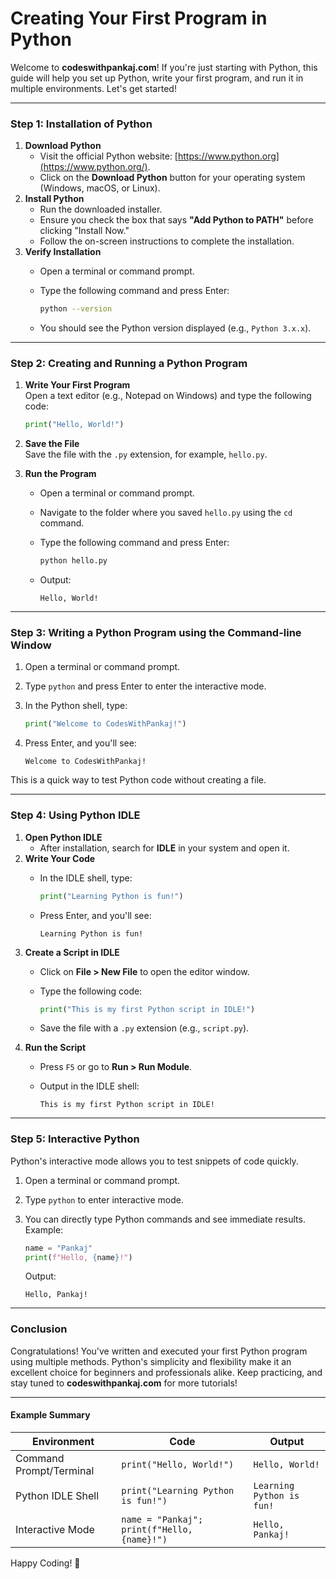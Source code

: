 # Creating Your First Program in Python

Welcome to **codeswithpankaj.com**! If you're just starting with Python, this guide will help you set up Python, write your first program, and run it in multiple environments. Let's get started!

***

### **Step 1: Installation of Python**

1. **Download Python**
   * Visit the official Python website: [https://www.python.org](https://www.python.org/).
   * Click on the **Download Python** button for your operating system (Windows, macOS, or Linux).
2. **Install Python**
   * Run the downloaded installer.
   * Ensure you check the box that says **"Add Python to PATH"** before clicking "Install Now."
   * Follow the on-screen instructions to complete the installation.
3. **Verify Installation**
   * Open a terminal or command prompt.
   *   Type the following command and press Enter:

       ```bash
       python --version
       ```
   * You should see the Python version displayed (e.g., `Python 3.x.x`).

***

### **Step 2: Creating and Running a Python Program**

1.  **Write Your First Program**\
    Open a text editor (e.g., Notepad on Windows) and type the following code:

    ```python
    print("Hello, World!")
    ```
2. **Save the File**\
   Save the file with the `.py` extension, for example, `hello.py`.
3. **Run the Program**
   * Open a terminal or command prompt.
   * Navigate to the folder where you saved `hello.py` using the `cd` command.
   *   Type the following command and press Enter:

       ```bash
       python hello.py
       ```
   *   Output:

       ```
       Hello, World!
       ```

***

### **Step 3: Writing a Python Program using the Command-line Window**

1. Open a terminal or command prompt.
2. Type `python` and press Enter to enter the interactive mode.
3.  In the Python shell, type:

    ```python
    print("Welcome to CodesWithPankaj!")
    ```
4.  Press Enter, and you'll see:

    ```
    Welcome to CodesWithPankaj!
    ```

This is a quick way to test Python code without creating a file.

***

### **Step 4: Using Python IDLE**

1. **Open Python IDLE**
   * After installation, search for **IDLE** in your system and open it.
2. **Write Your Code**
   *   In the IDLE shell, type:

       ```python
       print("Learning Python is fun!")
       ```
   *   Press Enter, and you'll see:

       ```
       Learning Python is fun!
       ```
3. **Create a Script in IDLE**
   * Click on **File > New File** to open the editor window.
   *   Type the following code:

       ```python
       print("This is my first Python script in IDLE!")
       ```
   * Save the file with a `.py` extension (e.g., `script.py`).
4. **Run the Script**
   * Press `F5` or go to **Run > Run Module**.
   *   Output in the IDLE shell:

       ```
       This is my first Python script in IDLE!
       ```

***

### **Step 5: Interactive Python**

Python's interactive mode allows you to test snippets of code quickly.

1. Open a terminal or command prompt.
2. Type `python` to enter interactive mode.
3.  You can directly type Python commands and see immediate results. Example:

    ```python
    name = "Pankaj"
    print(f"Hello, {name}!")
    ```

    Output:

    ```
    Hello, Pankaj!
    ```

***

### **Conclusion**

Congratulations! You've written and executed your first Python program using multiple methods. Python's simplicity and flexibility make it an excellent choice for beginners and professionals alike. Keep practicing, and stay tuned to **codeswithpankaj.com** for more tutorials!

***

#### **Example Summary**

| **Environment**         | **Code**                                    | **Output**                |
| ----------------------- | ------------------------------------------- | ------------------------- |
| Command Prompt/Terminal | `print("Hello, World!")`                    | `Hello, World!`           |
| Python IDLE Shell       | `print("Learning Python is fun!")`          | `Learning Python is fun!` |
| Interactive Mode        | `name = "Pankaj"; print(f"Hello, {name}!")` | `Hello, Pankaj!`          |

Happy Coding! 🚀
